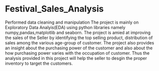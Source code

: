 # Festival_Sales_Analysis
Performed data cleaning and manipulation
The project is mainly on Exploratory Data Analyis(EDA) using python libraries namely numpy,pandas,matplotlib and seaborn.
The project is amied at improving the sales of the Seller by identifying the top selling product, distribution of sales among the various age-group of customer.
The project also provides an insight about the purchasing power of the customer and also about the how purchasing power varies with the occupation of customer.
Thus the analysis provided in this project will help the seller to desgin the proper inventory to target the customers.
